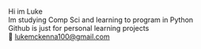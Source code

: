 Hi im Luke\
Im studying Comp Sci and learning to program in Python\
Github is just for personal learning projects\
📧 lukemckenna100@gmail.com
